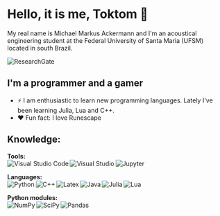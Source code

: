 # Hello, it is me, Toktom 👋

My real name is Michael Markus Ackermann and I'm an acoustical engineering student at the Federal University of Santa Maria (UFSM) located in south Brazil.

[<img align="left" alt="ResearchGate" src="https://img.shields.io/badge/ResearchGate-00CCBB?style=for-the-badge&logo=ResearchGate&logoColor=white"/>][ResearchGate]
<br/>

## I'm a programmer and a gamer

- ⚡ I am enthusiastic to learn new programming languages. Lately I've been learning Julia, Lua and C++.
- :heart: Fun fact: I love Runescape

## Knowledge:

**Tools:**
<br/>
[<img align="left" alt="Visual Studio Code" src="https://img.shields.io/badge/Visual_Studio_Code-0078D4?style=for-the-badge&logo=visual%20studio%20code&logoColor=white"/>][vscode]
[<img align="left" alt="Visual Studio" src="https://img.shields.io/badge/Visual%20Studio-5C2D91.svg?style=for-the-badge&logo=visual-studio&logoColor=white"/>][visualstudio]
[<img align="left" alt="Jupyter" src="https://img.shields.io/badge/jupyter-%23FA0F00.svg?style=for-the-badge&logo=jupyter&logoColor=white"/>][jupyter]
<br/>

**Languages:**
<br/>
[<img align="left" alt="Python" src="https://img.shields.io/badge/Python-3776AB?style=for-the-badge&logo=python&logoColor=white"/>][python]
[<img align="left" alt="C++" src="https://img.shields.io/badge/C%2B%2B-00599C?style=for-the-badge&logo=c%2B%2B&logoColor=white"/>][cpp]
[<img align="left" alt="Latex" src="https://img.shields.io/badge/latex-%23008080.svg?style=for-the-badge&logo=latex&logoColor=white"/>][latex]
[<img align="left" alt="Java" src="https://img.shields.io/badge/Java-ED8B00?style=for-the-badge&logo=java&logoColor=white"/>][java]
[<img align="left" alt="Julia" src="https://img.shields.io/badge/-Julia-9558B2?style=for-the-badge&logo=julia&logoColor=white"/>][julia]
[<img align="left" alt="Lua" src="https://img.shields.io/badge/lua-%232C2D72.svg?style=for-the-badge&logo=lua&logoColor=white"/>][lua]
<br/>

**Python modules:**
<br/>
[<img align="left" alt="NumPy" src="https://img.shields.io/badge/numpy-%23013243.svg?style=for-the-badge&logo=numpy&logoColor=white"/>][numpy]
[<img align="left" alt="SciPy" src="https://img.shields.io/badge/SciPy-%230C55A5.svg?style=for-the-badge&logo=scipy&logoColor=%white"/>][scipy]
[<img align="left" alt="Pandas" src="https://img.shields.io/badge/pandas-%23150458.svg?style=for-the-badge&logo=pandas&logoColor=white"/>][pandas]
<br/>

[ResearchGate]: https://www.researchgate.net/profile/Michael-Ackermann-3
[vscode]: https://code.visualstudio.com
[visualstudio]: https://visualstudio.microsoft.com/pt-br/
[jupyter]: https://jupyter.org/
[java]: https://www.java.com
[python]: https://www.python.org
[cpp]: https://isocpp.org/
[latex]: https://www.overleaf.com/
[julia]: https://julialang.org/
[lua]: https://www.lua.org/
[numpy]: https://numpy.org/
[scipy]: https://scipy.org/
[pandas]: https://pandas.pydata.org/
